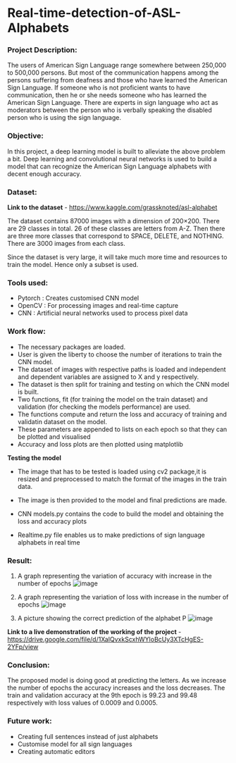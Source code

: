 # Real-time-detection-of-ASL-Alphabets
### Project Description:

The users of American Sign Language range somewhere between 250,000 to 500,000 persons. But most of the communication happens among the persons suffering from deafness and those who have learned the American Sign Language. If someone who is not proficient wants to have communication, then he or she needs someone who has learned the American Sign Language. There are experts in sign language who act as moderators between the person who is verbally speaking the disabled person who is using the sign language.

### Objective:

In this project, a deep learning model is built to alleviate the above problem a bit. Deep learning and convolutional neural networks is used to build a model that can recognize the American Sign Language alphabets with decent enough accuracy.

### Dataset:

**Link to the dataset** - https://www.kaggle.com/grassknoted/asl-alphabet

The dataset contains 87000 images with a dimension of 200×200.
There are 29 classes in total. 26 of these classes are letters from A-Z. Then there are three more classes that correspond to  SPACE, DELETE, and NOTHING. There are 3000 images from each class.

Since the dataset is very large, it will take much more time and resources to train the model. Hence only a subset is used.

### Tools used:
- Pytorch : Creates customised CNN model 
- OpenCV : For processing images and real-time capture
- CNN : Artificial neural networks used to process pixel data

### Work flow:

- The necessary packages are loaded.
- User is given the liberty to choose the number of iterations to train the CNN model. 
- The dataset of images with respective paths is loaded and independent and dependent variables are assigned to X and y respectively.
- The dataset is then split for training and testing on which the CNN model is built.
- Two functions, fit (for training the model on the train dataset) and validation (for checking the models performance) are used.
- The functions compute and return the loss and accuracy of training and validatin dataset on the model.
- These parameters are appended to lists on each epoch so that they can be plotted and visualised
- Accuracy and loss plots are then plotted using matplotlib
 
**Testing the model**
- The image that has to be tested is loaded using cv2 package,it is resized and preprocessed to match the format of the images in the train data.
- The image is then provided to the model and final predictions are made.

- CNN models.py contains the code to build the model and  obtaining the loss and accuracy plots
- Realtime.py file enables us to make predictions of sign language alphabets in real time

### Result:
1. A graph representing the variation of accuracy with increase in the number of epochs
![image](https://user-images.githubusercontent.com/73699314/135566605-d2edd76e-790d-462e-8a62-e2d49229109a.png)

2. A graph representing the variation of loss with increase in the number of epochs
![image](https://user-images.githubusercontent.com/73699314/135566713-e6a4f7ae-9440-46e1-a7dd-0387b6465715.png)

3. A picture showing the correct prediction of the alphabet P
![image](https://user-images.githubusercontent.com/73699314/135566722-295be8a3-3b86-4ffa-9180-2eefae850530.png)

**Link to a live demonstration of the working of the project** - https://drive.google.com/file/d/1XaIQvxkScxhWYloBcUy3XTcHgES-2YFp/view

### Conclusion:

The proposed model is doing good at predicting the letters. As we increase the number of epochs the accuracy increases and the loss decreases. The train and validation accuracy at the 9th epoch is 99.23 and 99.48 respectively with loss values of 0.0009 and 0.0005.

### Future work: 
- Creating full sentences  instead of just alphabets
- Customise model for all sign languages
- Creating automatic editors



